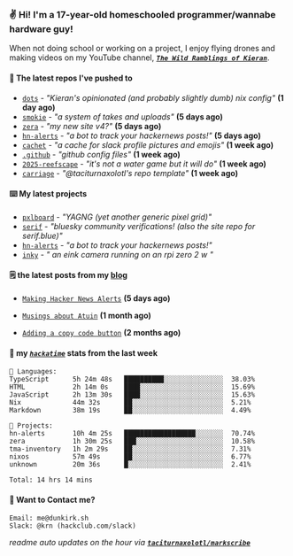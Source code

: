 ### ✌️ Hi! I'm a 17-year-old homeschooled programmer/wannabe hardware guy!

When not doing school or working on a project, I enjoy flying drones and making videos on my YouTube channel, [**_`The Wild Ramblings of Kieran`_**](https://youtube.com/@kieran.rambles).

#### 👷 The latest repos I've pushed to

- [`dots`](https://github.com/taciturnaxolotl/dots) - _"Kieran's opinionated (and probably slightly dumb) nix config"_ **(1 day ago)**
- [`smokie`](https://github.com/taciturnaxolotl/smokie) - _"a system of takes and uploads"_ **(5 days ago)**
- [`zera`](https://github.com/taciturnaxolotl/zera) - _"my new site v4?"_ **(5 days ago)**
- [`hn-alerts`](https://github.com/taciturnaxolotl/hn-alerts) - _"a bot to track your hackernews posts!"_ **(5 days ago)**
- [`cachet`](https://github.com/taciturnaxolotl/cachet) - _"a cache for slack profile pictures and emojis"_ **(1 week ago)**
- [`.github`](https://github.com/taciturnaxolotl/.github) - _"github config files"_ **(1 week ago)**
- [`2025-reefscape`](https://github.com/df1317/2025-reefscape) - _"it's not a water game but it will do"_ **(1 week ago)**
- [`carriage`](https://github.com/taciturnaxolotl/carriage) - _"@taciturnaxolotl's repo template"_ **(1 week ago)**

#### ⌨️ My latest projects

- [`pxlboard`](https://github.com/taciturnaxolotl/pxlboard) - _"YAGNG (yet another generic pixel grid)"_
- [`serif`](https://github.com/taciturnaxolotl/serif) - _"bluesky community verifications! (also the site repo for serif.blue)"_
- [`hn-alerts`](https://github.com/taciturnaxolotl/hn-alerts) - _"a bot to track your hackernews posts!"_
- [`inky`](https://github.com/taciturnaxolotl/inky) - _" an eink camera running on an rpi zero 2 w "_

#### 🗒️ the latest posts from my [blog](https://dunkirk.sh)

- [`Making Hacker News Alerts`](https://dunkirk.sh/blog/hn-alerts/) **(5 days ago)**

- [`Musings about Atuin`](https://dunkirk.sh/blog/atuin/) **(1 month ago)**

- [`Adding a copy code button`](https://dunkirk.sh/blog/adding-a-copy-button/) **(2 months ago)**



#### 📡 my [_`hackatime`_](https://waka.hackclub.com) stats from the last week

```text
💾 Languages:
TypeScript      5h 24m 48s   ██████████░░░░░░░░░░░░░░░  38.03%
HTML            2h 14m 0s    ████░░░░░░░░░░░░░░░░░░░░░  15.69%
JavaScript      2h 13m 30s   ████░░░░░░░░░░░░░░░░░░░░░  15.63%
Nix             44m 32s      ██░░░░░░░░░░░░░░░░░░░░░░░  5.21%
Markdown        38m 19s      ██░░░░░░░░░░░░░░░░░░░░░░░  4.49%

💼 Projects:
hn-alerts       10h 4m 25s   ██████████████████░░░░░░░  70.74%
zera            1h 30m 25s   ███░░░░░░░░░░░░░░░░░░░░░░  10.58%
tma-inventory   1h 2m 29s    ██░░░░░░░░░░░░░░░░░░░░░░░  7.31%
nixos           57m 49s      ██░░░░░░░░░░░░░░░░░░░░░░░  6.77%
unknown         20m 36s      █░░░░░░░░░░░░░░░░░░░░░░░░  2.41%

Total: 14 hrs 14 mins
```

#### 📮 Want to Contact me?

```text
Email: me@dunkirk.sh
Slack: @krn (hackclub.com/slack)
```

_readme auto updates on the hour via [**`taciturnaxolotl/markscribe`**](https://github.com/taciturnaxolotl/markscribe)_
